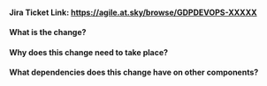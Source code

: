 #### Jira Ticket Link: https://agile.at.sky/browse/GDPDEVOPS-XXXXX

#### What is the change?

#### Why does this change need to take place?

#### What dependencies does this change have on other components?